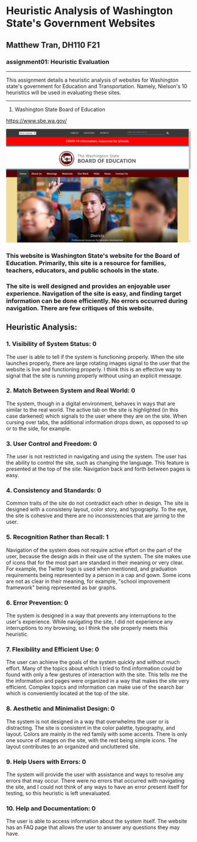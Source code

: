 # Heuristic Analysis of Washington State's Government Websites 

## Matthew Tran, DH110 F21 

### assignment01: Heuristic Evaluation 


---

This assignment details a heuristic analysis of websites for Washington state's government for Education and Transportation. 
Namely, Nielson's 10 heuristics will be used in evaluating these sites. 

---

1. Washington State Board of Education 

https://www.sbe.wa.gov/

![Website of Washington State's Board of Education Website](washingtonStateBoE.png) 
### This website is Washington State's website for the Board of Education. Primarily, this site is a resource for families, teachers, educators, and public schools in the state. 

### The site is well designed and provides an enjoyable user experience. Navigation of the site is easy, and finding target information can be done efficiently. No errors occurred during navigation. There are few critiques of this website. 

## Heuristic Analysis:

### 1. Visibility of System Status: 0
The user is able to tell if the system is functioning properly. 
When the site launches properly, there are large rotating images signal to the user that the website is live and functioning properly. I think this is an effective way to signal that the site is running properly without using an explicit message. 

### 2. Match Between System and Real World: 0
The system, though in a digital environment, behaves in ways that are similar to the real world.
The active tab on the site is highlighted (in this case darkened) which signals to the user where they are on the site. When cursing over tabs, the additional information drops down, as opposed to up or to the side, for example. 

### 3. User Control and Freedom: 0
The user is not restricted in navigating and using the system. 
The user has the ability to control the site, such as changing the language. This feature is presented at the top of the site. Navigation back and forth between pages is easy.

### 4. Consistency and Standards: 0
Common traits of the site do not contradict each other in design. 
The site is designed with a consisteny layout, color story, and typography. To the eye, the site is cohesive and there are no inconsistencies that are jarring to the user. 

### 5. Recognition Rather than Recall: 1
Navigation of the system does not require active effort on the part of the user, because the design aids in their use of the system. 
The site makes use of icons that for the most part are standard in their meaning or very clear. For example, the Twitter logo is used when mentioned, and graduation requirements being represented by a person in a cap and gown. Some icons are not as clear in their meaning, for example, "school improvement framework" being represented as bar graphs. 

### 6. Error Prevention: 0
The system is designed in a way that prevents any interruptions to the user's experience. 
While navigating the site, I did not experience any interruptions to my browsing, so I think the site properly meets this heuristic. 

### 7. Flexibility and Efficient Use: 0
The user can achieve the goals of the system quickly and without much effort. 
Many of the topics about which I tried to find information could be found with only a few gestures of interaction with the site. This tells me the the information and pages were organized in a way that makes the site very efficient. Complex topics and information can make use of the search bar which is conveniently located at the top of the site. 

### 8. Aesthetic and Minimalist Design: 0
The system is not designed in a way that overwhelms the user or is distracting. 
The site is consistent in the color palette, typography, and layout. Colors are mainly in the red family with some accents. There is only one source of images on the site, with the rest being simple icons. The layout contributes to an organized and uncluttered site. 

### 9. Help Users with Errors: 0
The system will provide the user with assistance and ways to resolve any errors that may occur. 
There were no errors that occurred with navigating the site, and I could not think of any ways to have an error present itself for testing, so this heuristic is left unevaluated. 

### 10. Help and Documentation: 0
The user is able to access information about the system itself. 
The website has an FAQ page that allows the user to answer any questions they may have. 


